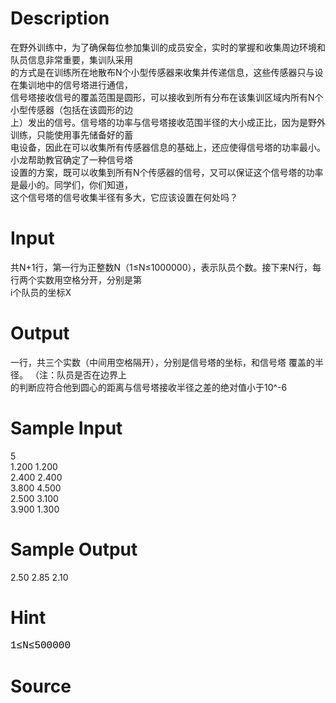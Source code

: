 
# Description

<div class="content"><div>在野外训练中，为了确保每位参加集训的成员安全，实时的掌握和收集周边环境和队员信息非常重要，集训队采用</div>
<div>的方式是在训练所在地散布N个小型传感器来收集并传递信息，这些传感器只与设在集训地中的信号塔进行通信，</div>
<div>信号塔接收信号的覆盖范围是圆形，可以接收到所有分布在该集训区域内所有N个小型传感器（包括在该圆形的边</div>
<div>上）发出的信号。信号塔的功率与信号塔接收范围半径的大小成正比，因为是野外训练，只能使用事先储备好的蓄</div>
<div>电设备，因此在可以收集所有传感器信息的基础上，还应使得信号塔的功率最小。小龙帮助教官确定了一种信号塔</div>
<div>设置的方案，既可以收集到所有N个传感器的信号，又可以保证这个信号塔的功率是最小的。同学们，你们知道，</div>
<div>这个信号塔的信号收集半径有多大，它应该设置在何处吗？</div></div>

# Input

<div class="content"><div>共N+1行，第一行为正整数N（1≤N≤1000000），表示队员个数。接下来N行，每行两个实数用空格分开，分别是第</div>
<div>i个队员的坐标X</div></div>

# Output

<div class="content"><div>一行，共三个实数（中间用空格隔开），分别是信号塔的坐标，和信号塔 覆盖的半径。 （注：队员是否在边界上</div>
<div>的判断应符合他到圆心的距离与信号塔接收半径之差的绝对值小于10^-6</div></div>

# Sample Input

<div class="content"><span class="sampledata">5 <br/>
1.200 1.200 <br/>
2.400 2.400 <br/>
3.800 4.500 <br/>
2.500 3.100 <br/>
3.900 1.300 </span></div>

# Sample Output

<div class="content"><span class="sampledata">2.50 2.85 2.10 </span></div>

# Hint

<div class="content"><p></p><p><span lang="EN-US" style="font-size: 12pt; color: black; font-family: &#34;Courier New&#34;; mso-bidi-font-family: &#39;Times New Roman&#39;; mso-fareast-font-family: 宋体; mso-ansi-language: EN-US; mso-fareast-language: ZH-CN; mso-bidi-language: AR-SA">1≤N≤500000 </span></p><p></p></div>

# Source

<div class="content"><p><a href="problemset.php?search="></a></p></div>

